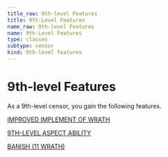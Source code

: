 ```yaml
---
title_raw: 9th-level Features
title: 9th-Level Features
name_raw: 9th-level Features
name: 9th-Level Features
type: classes
subtype: censor
kind: 9th-level features
---
```


# 9th-level Features

As a 9th-level censor, you gain the following features.

[IMPROVED IMPLEMENT OF WRATH](./Improved%20Implement%20Of%20Wrath.md)

[9TH-LEVEL ASPECT ABILITY](./9th-Level%20Aspect%20Ability/9th-Level%20Aspect%20Ability.md)

[BANISH (11 WRATH)](./Banish.md)
